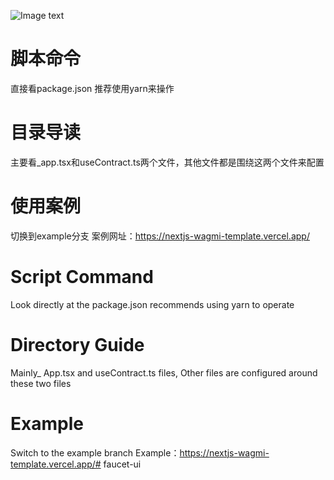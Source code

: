 ![Image text](https://github.com/Verin1005/Nextjs-Wagmi-Template/blob/img/src/assets/rainbowkit.png)


# 脚本命令
直接看package.json 推荐使用yarn来操作

# 目录导读
主要看_app.tsx和useContract.ts两个文件，其他文件都是围绕这两个文件来配置


# 使用案例
切换到example分支
案例网址：https://nextjs-wagmi-template.vercel.app/

# Script Command
Look directly at the package.json recommends using yarn to operate

# Directory Guide
Mainly_ App.tsx and useContract.ts files, Other files are configured around these two files

# Example
Switch to the example branch
Example：https://nextjs-wagmi-template.vercel.app/# faucet-ui
